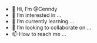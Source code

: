 - 👋 Hi, I’m @Cenndy
- 👀 I’m interested in ...
- 🌱 I’m currently learning ...
- 💞️ I’m looking to collaborate on ...
- 📫 How to reach me ...

<!---
Cenndy/Cenndy is a ✨ special ✨ repository because its `README.md` (this file) appears on your GitHub profile.
You can click the Preview link to take a look at your changes.
--->
